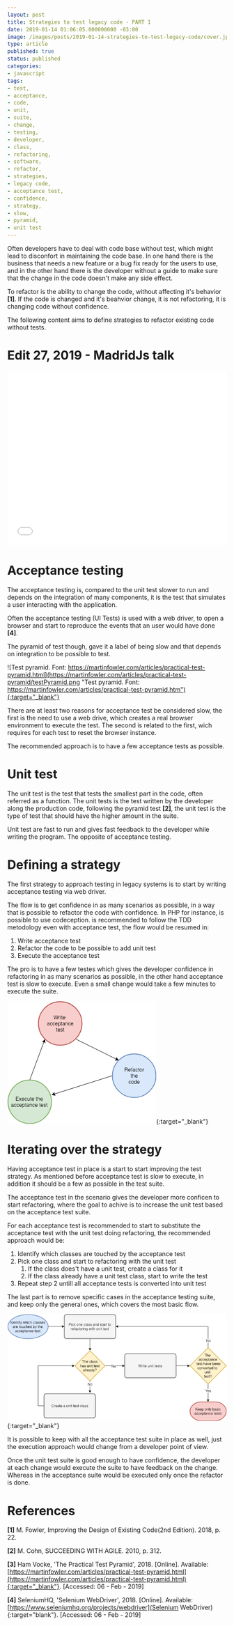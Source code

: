 ```yaml
---
layout: post
title: Strategies to test legacy code - PART 1
date: 2019-01-14 01:06:05.000000000 -03:00
image: /images/posts/2019-01-14-strategies-to-test-legacy-code/cover.jpg
type: article
published: true
status: published
categories:
- javascript
tags:
- test,
- acceptance,
- code,
- unit,
- suite,
- change,
- testing,
- developer,
- class,
- refactoring,
- software,
- refactor,
- strategies,
- legacy code,
- acceptance test,
- confidence,
- strategy,
- slow,
- pyramid,
- unit test
---
```


Often developers have to deal with code base without test, which might lead
to disconfort in maintaining the code base. In one hand there is the business
that needs a new feature or a bug fix ready for the users to use, and in
the other hand there is the developer without a guide to make sure that
the change in the code doesn't make any side effect.

To refactor is the ability to change the code, without affecting it's
behavior **[1]**. If the code is changed and it's beahvior change, it is not
refactoring, it is changing code without confidence.

The following content aims to define strategies to refactor existing
code without tests.

# Edit 27, 2019 - MadridJs talk

<iframe src="//speakerdeck.com/player/bf58fda1a16f40bcbf881d6efbfa77c5" width="100%" height="399" style="border:0; padding:0; margin:0; background:transparent;" frameborder="0" allowtransparency="true" allowfullscreen="allowfullscreen" mozallowfullscreen="true" webkitallowfullscreen="true"></iframe>

# Acceptance testing

The acceptance testing is, compared to the unit test slower to run and depends
on the integration of many components, it is the test that simulates a user
interacting with the application.

Often the acceptance testing (UI Tests) is used with a web driver, to open a browser and
start to reproduce the events that an user would have done **[4]**.

The pyramid of test though, gave it a label of being slow and that depends
on integration to be possible to test. 

![Test pyramid. Font: https://martinfowler.com/articles/practical-test-pyramid.html](https://martinfowler.com/articles/practical-test-pyramid/testPyramid.png "Test pyramid. Font: https://martinfowler.com/articles/practical-test-pyramid.htm"){:target="_blank"}

There are at least two reasons for
acceptance test be considered slow, the first is the need to use a web drive,
which creates a real browser environment to execute the test. The second is
related to the first, wich requires for each test to reset the browser instance.

The recommended approach is to have a few acceptance tests as possible.

# Unit test

The unit test is the test that tests the smallest part in the code, often
referred as a function. The unit tests is the test written by the developer
along the production code, following the pyramid test **[2]**, the unit test
is the type of test that should have the higher amount in the suite.

Unit test are fast to run and gives fast feedback to the developer while
writing the program. The opposite of acceptance testing.

# Defining a strategy

The first strategy to approach testing in legacy systems is to start by writing
acceptance testing via web driver.

The flow is to get confidence in as many scenarios as possible, in a way that
is possible to refactor the code with confidence. In PHP for instance, is possible
to use codeception. is recommended to follow the TDD metodology even with
acceptance test, the flow would be resumed in:

1. Write acceptance test
2. Refactor the code to be possible to add unit test
3. Execute the acceptance test

The pro is to have a few testes which gives the developer confidence in
refactoring in as many scenarios as possible, in the other hand acceptance test
is slow to execute. Even a small change would take a few minutes to execute the
suite.

![TDD applied to acceptance](/images/posts/2019-01-14-strategies-to-test-legacy-code/strategies-1.png){:target="_blank"}

# Iterating over the strategy

Having acceptance test in place is a start to start improving the test strategy.
As mentioned before acceptance test is slow to execute, in addition it should
be a few as possible in the test suite.

The acceptance test in the scenario gives the developer more conficen to start
refactoring, where the goal to achive is to increase the unit test based on the
acceptance test suite.

For each acceptance test is recommended to start to substitute the acceptance
test with the unit test doing refactoring, the recommended approach would be:

1. Identify which classes are touched by the acceptance test
2. Pick one class and start to refactoring with the unit test
    1. If the class does't have a unit test, create a class for it
    2. If the class already have a unit test class, start to write the test
3. Repeat step 2 untill all acceptance tests is converted into unit test

The last part is to remove specific cases in the acceptance testing suite, and
keep only the general ones, which covers the most basic flow.

![Iterating over the strategy](/images/posts/2019-01-14-strategies-to-test-legacy-code/strategies-2.png){:target="_blank"}

It is possible to keep with all the acceptance test suite in place as well,
just the execution approach would change from a developer point of view.

Once the unit test suite is good enough to have confidence, the developer at
each change would execute the suite to have feedback on the change. Whereas in
the acceptance suite would be executed only once the refactor is done.

# References

**[1]** M. Fowler, Improving the Design of Existing Code(2nd Edition). 2018, p. 22.

**[2]** M. Cohn, SUCCEEDING WITH AGILE. 2010, p. 312.

**[3]** Ham Vocke, 'The Practical Test Pyramid', 2018. [Online]. Available: [https://martinfowler.com/articles/practical-test-pyramid.html](https://martinfowler.com/articles/practical-test-pyramid.html){:target="_blank"}. [Accessed: 06 - Feb - 2019]

**[4]** SeleniumHQ, 'Selenium WebDriver', 2018. [Online]. Available: [https://www.seleniumhq.org/projects/webdriver](Selenium WebDriver){:target="blank"}. [Accessed: 06 - Feb - 2019]

